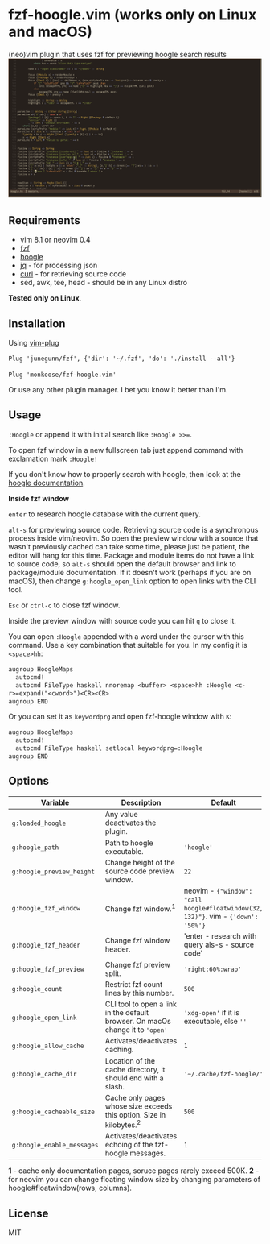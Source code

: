 # fzf-hoogle.vim (works only on Linux and macOS)

(neo)vim plugin that uses fzf for previewing hoogle search results
![fzf-hoogle.vim in action](https://github.com/monkoose/fzf-hoogle-images/blob/master/fzf-hoogle-action.gif?raw=true)

## Requirements

 - vim 8.1 or neovim 0.4
 - [fzf](https://github.com/junegunn/fzf)
 - [hoogle](https://github.com/ndmitchell/hoogle)
 - [jq](https://github.com/stedolan/jq) - for processing json
 - [curl](https://github.com/curl/curl) - for retrieving source code
 - sed, awk, tee, head - should be in any Linux distro
 
**Tested only on Linux**.

## Installation

Using [vim-plug](https://github.com/junegunn/vim-plug)
```
Plug 'junegunn/fzf', {'dir': '~/.fzf', 'do': './install --all'}

Plug 'monkoose/fzf-hoogle.vim'
```
Or use any other plugin manager. I bet you know it better than I'm.

## Usage

`:Hoogle` or append it with initial search like `:Hoogle >>=`.

To open fzf window in a new fullscreen tab just append command with exclamation mark `:Hoogle!`

If you don't know how to properly search with hoogle, then look at the [hoogle documentation](https://github.com/ndmitchell/hoogle#searches).

**Inside fzf window**

`enter` to research hoogle database with the current query.

`alt-s` for previewing source code. Retrieving source code is a synchronous process inside
vim/neovim. So open the preview window with a source that wasn't previously cached can take some time,
please just be patient, the editor will hang for this time.
Package and module items do not have a link to source code, so `alt-s` should open the default browser
and link to package/module documentation. If it doesn't work (perhaps if you are on macOS), then
change `g:hoogle_open_link` option to open links with the CLI tool.

`Esc` or `ctrl-c` to close fzf window.


Inside the preview window with source code you can hit `q` to close it.

You can open `:Hoogle` appended with a word under the cursor with this command. Use a key combination that
suitable for you. In my config it is `<space>hh`:
```
augroup HoogleMaps
  autocmd!
  autocmd FileType haskell nnoremap <buffer> <space>hh :Hoogle <c-r>=expand("<cword>")<CR><CR>
augroup END
```
Or you can set it as `keywordprg` and open fzf-hoogle window with `K`:
```
augroup HoogleMaps
  autocmd!
  autocmd FileType haskell setlocal keywordprg=:Hoogle
augroup END
```

## Options

| Variable                   | Description                                                                     | Default                                            |
|----------------------------|---------------------------------------------------------------------------------|----------------------------------------------------|
| `g:loaded_hoogle`          | Any value deactivates the plugin.                                               |                                                    |
| `g:hoogle_path`            | Path to hoogle executable.                                                      | `'hoogle'`                                         |
| `g:hoogle_preview_height`  | Change height of the source code preview window.                                | `22`                                               |
| `g:hoogle_fzf_window`      | Change fzf window.<sup>1</sup>                                                  | neovim - `{"window": "call hoogle#floatwindow(32, 132)"}`. vim - `{'down': '50%'}` |
| `g:hoogle_fzf_header`      | Change fzf window header.                                                       | 'enter - research with query  als-s - source code' |
| `g:hoogle_fzf_preview`     | Change fzf preview split.                                                       | `'right:60%:wrap'`                                 |
| `g:hoogle_count`           | Restrict fzf count lines by this number.                                        | `500`                                              |
| `g:hoogle_open_link`       | CLI tool to open a link in the default browser. On macOs change it to `'open'`  | `'xdg-open'` if it is executable, else `''`        |
| `g:hoogle_allow_cache`     | Activates/deactivates caching.                                                  | `1`                                                |
| `g:hoogle_cache_dir`       | Location of the cache directory, it should end with a slash.                    | `'~/.cache/fzf-hoogle/'`                           |
| `g:hoogle_cacheable_size`  | Cache only pages whose size exceeds this option. Size in kilobytes.<sup>2</sup> | `500`                                              |
| `g:hoogle_enable_messages` | Activates/deactivates echoing of the fzf-hoogle messages.                       | `1`                                                |

**1** - cache only documentation pages, soruce pages rarely exceed 500K.
**2** - for neovim you can change floating window size by changing parameters of hoogle#floatwindow(rows, columns).

## License
MIT
